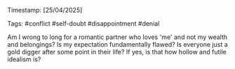 Timestamp: [25/04/2025]

Tags: #conflict #self-doubt #disappointment #denial 

Am I wrong to long for a romantic partner who loves 'me' and not my wealth and belongings? Is my expectation fundamentally flawed? Is everyone just a gold digger after some point in their life? If yes, is that how hollow and futile idealism is?
